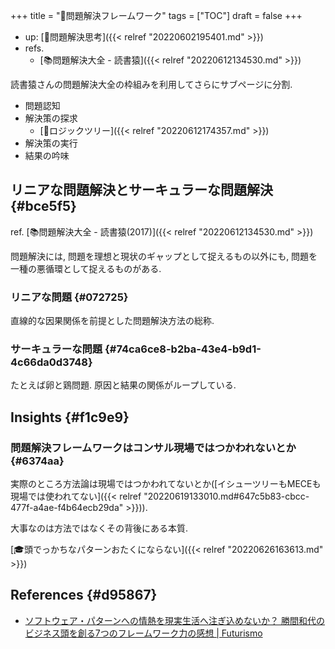 +++
title = "📂問題解決フレームワーク"
tags = ["TOC"]
draft = false
+++

-   up: [📝問題解決思考]({{< relref "20220602195401.md" >}})
-   refs.
    -   [📚問題解決大全 - 読書猿]({{< relref "20220612134530.md" >}})

読書猿さんの問題解決大全の枠組みを利用してさらにサブページに分割.

-   問題認知
-   解決策の探求
    -   [📝ロジックツリー]({{< relref "20220612174357.md" >}})
-   解決策の実行
-   結果の吟味


## リニアな問題解決とサーキュラーな問題解決 {#bce5f5}

ref. [📚問題解決大全 - 読書猿(2017)]({{< relref "20220612134530.md" >}})

問題解決には, 問題を理想と現状のギャップとして捉えるもの以外にも, 問題を一種の悪循環として捉えるものがある.


### リニアな問題 {#072725}

直線的な因果関係を前提とした問題解決方法の総称.


### サーキュラーな問題 {#74ca6ce8-b2ba-43e4-b9d1-4c66da0d3748}

たとえば卵と鶏問題. 原因と結果の関係がループしている.


## Insights {#f1c9e9}


### 問題解決フレームワークはコンサル現場ではつかわれないとか {#6374aa}

実際のところ方法論は現場ではつかわれてないとか([イシューツリーもMECEも現場では使われてない]({{< relref "20220619133010.md#647c5b83-cbcc-477f-a4ae-f4b64ecb29da" >}})).

大事なのは方法ではなくその背後にある本質.

[🎓頭でっかちなパターンおたくにならない]({{< relref "20220626163613.md" >}})


## References {#d95867}

-   [ソフトウェア・パターンへの情熱を現実生活へ注ぎ込めないか？ 勝間和代のビジネス頭を創る7つのフレームワーク力の感想 | Futurismo](https://futurismo.biz/archives/2525/)
